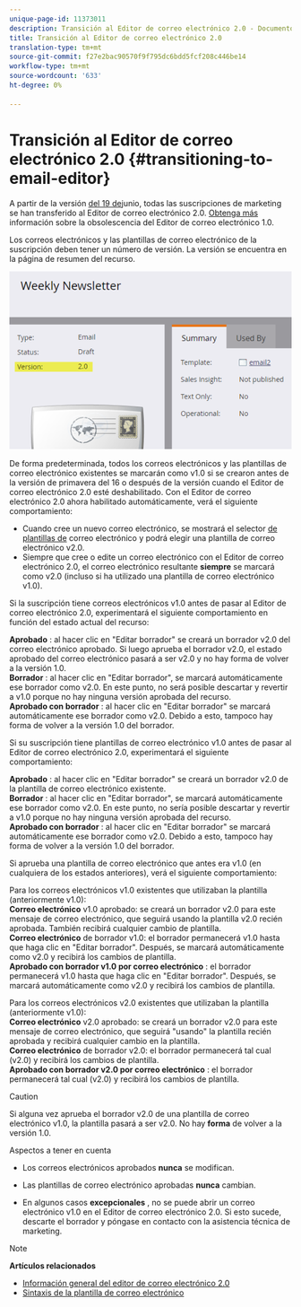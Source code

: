 ```yaml
---
unique-page-id: 11373011
description: Transición al Editor de correo electrónico 2.0 - Documentos de marketing - Documentación del producto
title: Transición al Editor de correo electrónico 2.0
translation-type: tm+mt
source-git-commit: f27e2bac90570f9f795dc6bdd5fcf208c446be14
workflow-type: tm+mt
source-wordcount: '633'
ht-degree: 0%

---
```



# Transición al Editor de correo electrónico 2.0 {#transitioning-to-email-editor}

A partir de la versión [del 19 de](../../../../release-notes/2016/release-notes-spring-16.md)junio, todas las suscripciones de marketing se han transferido al Editor de correo electrónico 2.0. [Obtenga más](https://nation.marketo.com/docs/DOC-7038) información sobre la obsolescencia del Editor de correo electrónico 1.0.

Los correos electrónicos y las plantillas de correo electrónico de la suscripción deben tener un número de versión. La versión se encuentra en la página de resumen del recurso.

![](assets/five-5.png)

De forma predeterminada, todos los correos electrónicos y las plantillas de correo electrónico existentes se marcarán como v1.0 si se crearon antes de la versión de primavera del 16 o después de la versión cuando el Editor de correo electrónico 2.0 esté deshabilitado. Con el Editor de correo electrónico 2.0 ahora habilitado automáticamente, verá el siguiente comportamiento:

* Cuando cree un nuevo correo electrónico, se mostrará el selector [de plantillas de](email-template-picker-overview.md) correo electrónico y podrá elegir una plantilla de correo electrónico v2.0.
* Siempre que cree o edite un correo electrónico con el Editor de correo electrónico 2.0, el correo electrónico resultante **siempre** se marcará como v2.0 (incluso si ha utilizado una plantilla de correo electrónico v1.0).

Si la suscripción tiene correos electrónicos v1.0 antes de pasar al Editor de correo electrónico 2.0, experimentará el siguiente comportamiento en función del estado actual del recurso:

**Aprobado** : al hacer clic en &quot;Editar borrador&quot; se creará un borrador v2.0 del correo electrónico aprobado. Si luego aprueba el borrador v2.0, el estado aprobado del correo electrónico pasará a ser v2.0 y no hay forma de volver a la versión 1.0.\
**Borrador** : al hacer clic en &quot;Editar borrador&quot;, se marcará automáticamente ese borrador como v2.0. En este punto, no será posible descartar y revertir a v1.0 porque no hay ninguna versión aprobada del recurso.\
**Aprobado con borrador** : al hacer clic en &quot;Editar borrador&quot; se marcará automáticamente ese borrador como v2.0. Debido a esto, tampoco hay forma de volver a la versión 1.0 del borrador.

Si su suscripción tiene plantillas de correo electrónico v1.0 antes de pasar al Editor de correo electrónico 2.0, experimentará el siguiente comportamiento:

**Aprobado** : al hacer clic en &quot;Editar borrador&quot; se creará un borrador v2.0 de la plantilla de correo electrónico existente.\
**Borrador** : al hacer clic en &quot;Editar borrador&quot;, se marcará automáticamente ese borrador como v2.0. En este punto, no sería posible descartar y revertir a v1.0 porque no hay ninguna versión aprobada del recurso.\
**Aprobado con borrador** : al hacer clic en &quot;Editar borrador&quot; se marcará automáticamente ese borrador como v2.0. Debido a esto, tampoco hay forma de volver a la versión 1.0 del borrador.

Si aprueba una plantilla de correo electrónico que antes era v1.0 (en cualquiera de los estados anteriores), verá el siguiente comportamiento:

Para los correos electrónicos v1.0 existentes que utilizaban la plantilla (anteriormente v1.0):\
**Correo electrónico** v1.0 aprobado: se creará un borrador v2.0 para este mensaje de correo electrónico, que seguirá usando la plantilla v2.0 recién aprobada. También recibirá cualquier cambio de plantilla.\
**Correo electrónico** de borrador v1.0: el borrador permanecerá v1.0 hasta que haga clic en &quot;Editar borrador&quot;. Después, se marcará automáticamente como v2.0 y recibirá los cambios de plantilla.\
**Aprobado con borrador v1.0 por correo electrónico** : el borrador permanecerá v1.0 hasta que haga clic en &quot;Editar borrador&quot;. Después, se marcará automáticamente como v2.0 y recibirá los cambios de plantilla.

Para los correos electrónicos v2.0 existentes que utilizaban la plantilla (anteriormente v1.0):\
**Correo electrónico** v2.0 aprobado: se creará un borrador v2.0 para este mensaje de correo electrónico, que seguirá &quot;usando&quot; la plantilla recién aprobada y recibirá cualquier cambio en la plantilla.\
**Correo electrónico** de borrador v2.0: el borrador permanecerá tal cual (v2.0) y recibirá los cambios de plantilla.\
**Aprobado con borrador v2.0 por correo electrónico** : el borrador permanecerá tal cual (v2.0) y recibirá los cambios de plantilla.

>[!CAUTION]
>
>Si alguna vez aprueba el borrador v2.0 de una plantilla de correo electrónico v1.0, la plantilla pasará a ser v2.0. No hay **forma** de volver a la versión 1.0.

Aspectos a tener en cuenta

* Los correos electrónicos aprobados **nunca** se modifican.

* Las plantillas de correo electrónico aprobadas **nunca** cambian.

* En algunos casos **excepcionales** , no se puede abrir un correo electrónico v1.0 en el Editor de correo electrónico 2.0. Si esto sucede, descarte el borrador y póngase en contacto con la asistencia técnica de marketing.

>[!NOTE]
>
>**Artículos relacionados**
>
>* [Información general del editor de correo electrónico 2.0](email-editor-v2-0-overview.md)
>* [Sintaxis de la plantilla de correo electrónico](email-template-syntax.md)

>



